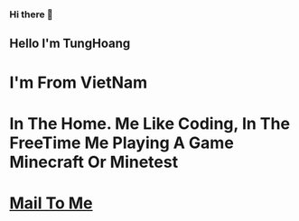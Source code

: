 ### Hi there 👋
## Hello I'm TungHoang
# I'm From VietNam

# In The Home. Me Like Coding, In The FreeTime Me Playing A Game Minecraft Or Minetest
# <a href="mailto: hoangtungdragon@gmail.com">Mail To Me</a>

<!--
**TungHoangVN/TungHoangVN** is a ✨ _special_ ✨ repository because its `README.md` (this file) appears on your GitHub profile.

Here are some ideas to get you started:

- 🔭 I’m currently working on ...
- 🌱 I’m currently learning ...
- 👯 I’m looking to collaborate on ...
- 🤔 I’m looking for help with ...
- 💬 Ask me about ...
- 📫 How to reach me: ...
- 😄 Pronouns: ...
- ⚡ Fun fact: ...
-->

